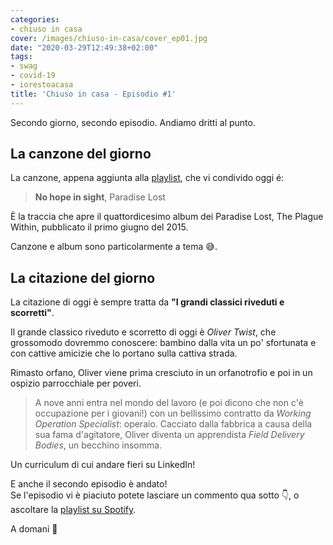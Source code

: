 ```yaml
---
categories:
- chiuso in casa
cover: /images/chiuso-in-casa/cover_ep01.jpg
date: "2020-03-29T12:49:38+02:00"
tags:
- swag
- covid-19
- iorestoacasa
title: 'Chiuso in casa - Episodio #1'
---
```

Secondo giorno, secondo episodio. Andiamo dritti al punto.

## La canzone del giorno
La canzone, appena aggiunta alla [playlist](https://spoti.fi/3apGc1X),
che vi condivido oggi é:

> **No hope in sight**, Paradise Lost

È la traccia che apre il quattordicesimo album dei Paradise Lost, The Plague Within,
pubblicato il primo giugno del 2015.

Canzone e album sono particolarmente a tema 😅.

## La citazione del giorno
La citazione di oggi è sempre tratta da **"I grandi classici riveduti e scorretti"**.  

Il grande classico riveduto e scorretto di oggi è _Oliver Twist_, che grossomodo
dovremmo conoscere: bambino dalla vita un po' sfortunata e con cattive amicizie
che lo portano sulla cattiva strada.  

Rimasto orfano, Oliver viene prima cresciuto in un orfanotrofio e poi in un
ospizio parrocchiale per poveri.

> A nove anni entra nel mondo del lavoro (e poi dicono che non c'è occupazione
per i giovani!) con un bellissimo contratto da _Working Operation Specialist_:
operaio. Cacciato dalla fabbrica a causa della sua fama d'agitatore, Oliver diventa
un apprendista _Field Delivery Bodies_, un becchino insomma.

Un curriculum di cui andare fieri su LinkedIn!

E anche il secondo episodio è andato!  
Se l'episodio vi è piaciuto potete lasciare un commento qua sotto 👇, o ascoltare la [playlist su Spotify](https://spoti.fi/3apGc1X).

A domani 👋
